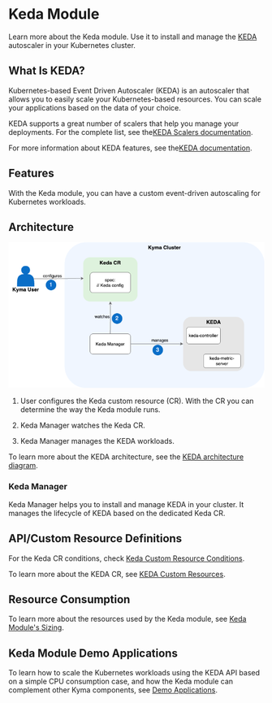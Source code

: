 <!-- loio2f69be279c3b46aab70eaa5802930f1e -->

# Keda Module

Learn more about the Keda module. Use it to install and manage the [KEDA](https://keda.sh/) autoscaler in your Kubernetes cluster.



<a name="loio2f69be279c3b46aab70eaa5802930f1e__section_h2t_yq2_qbc"/>

## What Is KEDA?

Kubernetes-based Event Driven Autoscaler \(KEDA\) is an autoscaler that allows you to easily scale your Kubernetes-based resources. You can scale your applications based on the data of your choice.

KEDA supports a great number of scalers that help you manage your deployments. For the complete list, see the[KEDA Scalers documentation](https://keda.sh/docs/latest/scalers/).

For more information about KEDA features, see the[KEDA documentation](https://keda.sh/docs/latest).



<a name="loio2f69be279c3b46aab70eaa5802930f1e__section_prg_1r2_qbc"/>

## Features

With the Keda module, you can have a custom event-driven autoscaling for Kubernetes workloads.



<a name="loio2f69be279c3b46aab70eaa5802930f1e__section_ixg_1r2_qbc"/>

## Architecture

![](images/Keda_Architecture_Diagram_777dced.png)

1.  User configures the Keda custom resource \(CR\). With the CR you can determine the way the Keda module runs.

2.  Keda Manager watches the Keda CR.
3.  Keda Manager manages the KEDA workloads.

To learn more about the KEDA architecture, see the [KEDA architecture diagram](https://keda.sh/docs/latest/concepts/#architecture).



### Keda Manager

Keda Manager helps you to install and manage KEDA in your cluster. It manages the lifecycle of KEDA based on the dedicated Keda CR.



<a name="loio2f69be279c3b46aab70eaa5802930f1e__section_j3q_qr2_qbc"/>

## API/Custom Resource Definitions

For the Keda CR conditions, check [Keda Custom Resource Conditions](keda-custom-resource-conditions-12a88ed.md).

To learn more about the KEDA CR, see [KEDA Custom Resources](https://keda.sh/docs/latest/concepts/#custom-resources-crd).



<a name="loio2f69be279c3b46aab70eaa5802930f1e__section_u2c_qr2_qbc"/>

## Resource Consumption

To learn more about the resources used by the Keda module, see [Keda Module's Sizing](../50-administration-and-ops/kyma-modules-sizing-3a92490.md#loio3a924906857b4f01969cb684ccd25309__section_keda).





<a name="loio2f69be279c3b46aab70eaa5802930f1e__section_jwg_3y1_tcc"/>

## Keda Module Demo Applications

To learn how to scale the Kubernetes workloads using the KEDA API based on a simple CPU consumption case, and how the Keda module can complement other Kyma components, see [Demo Applications](https://github.com/kyma-project/keda-manager/blob/main/docs/user/04-20-demo-applications.md).

